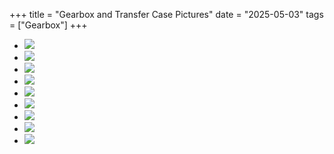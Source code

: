 +++
title = "Gearbox and Transfer Case Pictures"
date = "2025-05-03"
tags = ["Gearbox"]
+++

<style>
   article main.content { & hr {display: inline-block; width: 100%; margin: 0;}
   & ul {display: grid !important; grid-template-columns: repeat(3, auto); gap: 1em; list-style: none; width: 100%; padding: 0;}
   & img {object-fit: cover; padding: 0; height: unset; max-height: unset; width: 100%; max-width: unset; min-width: unset;}
   & a:has(img) {position: relative; display: block;}
   & a:has(img)::after { content: attr(href);
      text-align: center; text-wrap: balance; position: absolute; bottom: 0;
      background-color: #0f1e1d70; width: 100%; font-family: monospace; color: #eee;
   } & a:has(img):hover {box-shadow: 0 0 4px #337ab7;}  }
</style>

* [![][07]][07]
* [![][08]][08]
* [![][09]][09]
* [![][01]][01]
* [![][03]][03]
* [![][02]][02]
* [![][06]][06]
* [![][05]][05]
* [![][04]][04]


[01]: gearbox-and-transfer-pics-(L28-gearbox).jpg
[02]: gearbox-and-transfer-pics-(mq-l28-4-speed-driveshafts).jpg
[03]: gearbox-and-transfer-pics-(mq-l28-4-speed).jpg
[04]: gearbox-and-transfer-pics-(MQ-L28-LWB-Gearbox+Transfer-2).jpg
[05]: gearbox-and-transfer-pics-(MQ-L28-LWB-Gearbox+Transfer).jpg
[06]: gearbox-and-transfer-pics-(MQ-L28-LWB-Gearbox).jpg
[07]: gearbox-and-transfer-pics-(t130_transfer_insides_all).jpg
[08]: gearbox-and-transfer-pics-(t130_transfer_insides_output).jpg
[09]: gearbox-and-transfer-pics-(MQ_driveline).png
